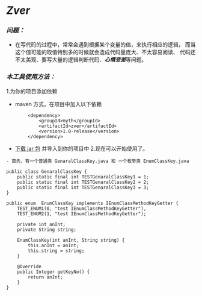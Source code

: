 # *Zver*
### *问题：*
- 在写代码的过程中，常常会遇到根据某个变量的值，来执行相应的逻辑，
而当这个值可能的取值特别多的时候就会造成代码量庞大、不太容易阅读、
代码还不太美观、要写大量的逻辑判断代码、***心情变差***等问题。   


### *本工具使用方法：*
1.为你的项目添加依赖

   -  maven 方式，在项目中加入以下依赖
```$xslt
        <dependency>
            <groupId>myth</groupId>
            <artifactId>zver</artifactId>
            <version>1.0-release</version>
        </dependency>
``` 
   - [下载 jar 包]() 并导入到你的项目中
2.现在可以开始使用了。

    - 首先，有一个普通类 GenaralClassKey.java 和 一个枚举类 EnumClassKey.java
```$xslt
public class GenaralClassKey {
    public static final int TESTGenaralClassKey1 = 1;
    public static final int TESTGenaralClassKey2 = 2;
    public static final int TESTGenaralClassKey3 = 3;
}

public enum  EnumClassKey implements IEnumClassMethodKeyGetter {
    TEST_ENUM1(0, "test IEnumClassMethodKeyGetter"),
    TEST_ENUM2(1, "test IEnumClassMethodKeyGetter");

    private int anInt;
    private String string;

    EnumClassKey(int anInt, String string) {
        this.anInt = anInt;
        this.string = string;
    }

    @Override
    public Integer getKeyNo() {
        return anInt;
    }
}

```

